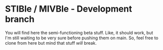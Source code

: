 # STIBle / MIVBle - Development branch

You will find here the semi-functioning beta stuff. Like, it should work, but
I'm still waiting to be very sure before pushing them on main. So, feel free to
clone from here but mind that stuff *will* break.